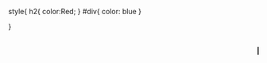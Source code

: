 style{
            h2{
              color:Red;
            }
            #div{
                  color: blue
                }
                 
}
<marquee><h2 >Let Grow ToGether</h2><marquee> 
<div class = "div">
if(youwant() == true){ <br>
  youcan();<br>
}<br>
else{<br>
  youcant();<br>
}
  </div>
